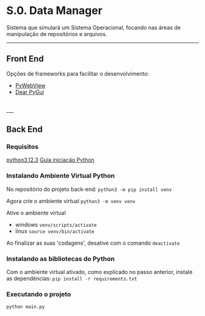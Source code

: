 # S.0. Data Manager

Sistema que simulará um Sistema Operacional, focando nas áreas de manipulação de repositórios e arquivos.
___

## Front End
Opções de frameworks para facilitar o desenvolvimento:
- [PyWebView](https://pywebview.flowrl.com/)
- [Dear PyGui](https://dearpygui.readthedocs.io/en/latest/)
<br>
___

## Back End
### Requisitos

[python3.12.3](https://www.python.org/downloads/release/python-3123/)
[Guia iniciação Python](https://github.com/arbackes/Livro_Python/blob/main/Aprendendo%20Python%20-%20um%20guia%20b%C3%A1sico%20de%20programa%C3%A7%C3%A3o.pdf)

### Instalando Ambiente Virtual Python
No repositório do projeto back-end:
```python3 -m pip install venv```

Agora crie o ambiente virtual
```python3 -m venv venv```

Ative o ambiente virtual
- windows
  ```venv/scripts/activate```
- linux
```source venv/bin/activate ```

Ao finalizar as suas 'codagens', desative com o comando ```deactivate```

### Instalando as bibliotecas do Python
Com o ambiente virtual ativado, como explicado no passo anterior, instale as dependências:
```pip install -r requirements.txt```

### Executando o projeto
```python main.py```